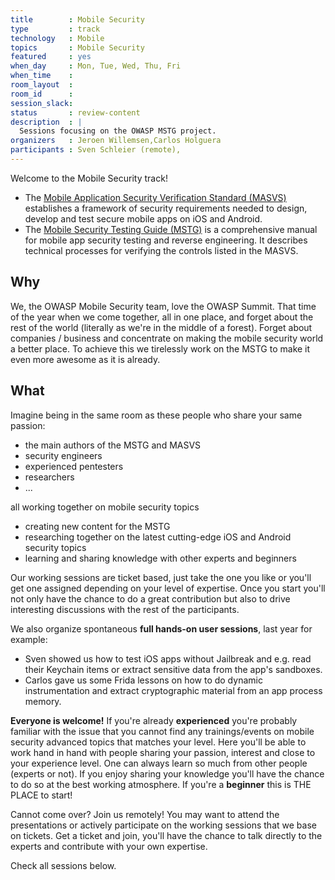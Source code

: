 ```yaml
---
title        : Mobile Security
type         : track
technology   : Mobile
topics       : Mobile Security
featured     : yes
when_day     : Mon, Tue, Wed, Thu, Fri
when_time    :
room_layout  :
room_id      :
session_slack:
status       : review-content
description  : |
  Sessions focusing on the OWASP MSTG project.
organizers   : Jeroen Willemsen,Carlos Holguera
participants : Sven Schleier (remote),
---
```


Welcome to the Mobile Security track!

- The [Mobile Application Security Verification Standard (MASVS)](https://github.com/OWASP/owasp-masvs) establishes a framework of security requirements needed to design, develop and test secure mobile apps on iOS and Android.
- The [Mobile Security Testing Guide (MSTG)](https://github.com/OWASP/owasp-mstg) is a comprehensive manual for mobile app security testing and reverse engineering. It describes technical processes for verifying the controls listed in the MASVS.

## Why

We, the OWASP Mobile Security team, love the OWASP Summit. That time of the year when we come together, all in one place, and forget about the rest of the world (literally as we're in the middle of a forest). Forget about companies / business and concentrate on making the mobile security world a better place. To achieve this we tirelessly work on the MSTG to make it even more awesome as it is already.

## What

Imagine being in the same room as these people who share your same passion:

- the main authors of the MSTG and MASVS
- security engineers
- experienced pentesters
- researchers
- ...

all working together on mobile security topics

- creating new content for the MSTG
- researching together on the latest cutting-edge iOS and Android security topics
- learning and sharing knowledge with other experts and beginners

Our working sessions are ticket based, just take the one you like or you'll get one assigned depending on your level of expertise. Once you start you'll not only have the chance to do a great contribution but also to drive interesting discussions with the rest of the participants.

We also organize spontaneous **full hands-on user sessions**, last year for example:

- Sven showed us how to test iOS apps without Jailbreak and e.g. read their Keychain items or extract sensitive data from the app's sandboxes.
- Carlos gave us some Frida lessons on how to do dynamic instrumentation and extract cryptographic material from an app process memory.

**Everyone is welcome!** If you're already **experienced** you're probably familiar with the issue that you cannot find any trainings/events on mobile security advanced topics that matches your level. Here you'll be able to work hand in hand with people sharing your passion, interest and close to your experience level. One can always learn so much from other people (experts or not). If you enjoy sharing your knowledge you'll have the chance to do so at the best working atmosphere. If you're a **beginner** this is THE PLACE to start!

Cannot come over? Join us remotely! You may want to attend the presentations or actively participate on the working sessions that we base on tickets. Get a ticket and join, you'll have the chance to talk directly to the experts and contribute with your own expertise.

Check all sessions below.
